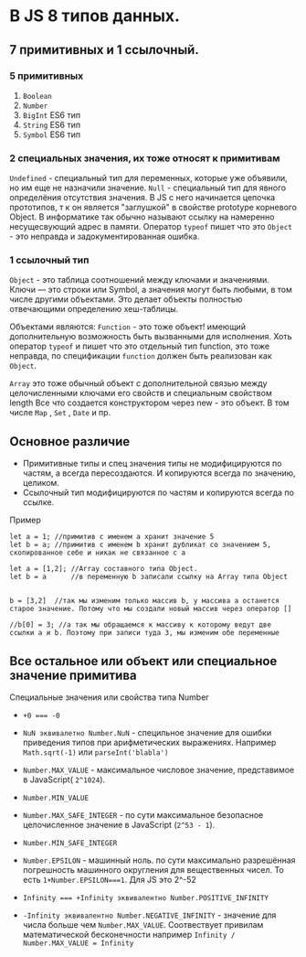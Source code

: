 # В JS 8 типов данных. 
## 7 примитивных и 1 ссылочный.

### 5 примитивных
1. `Boolean`
2. `Number`
3. `BigInt` ES6 тип
4. `String` ES6 тип
5. `Symbol` ES6 тип

### 2 специальных значения, их тоже относят к примитивам
`Undefined` - специальный тип для переменных, которые уже объявили, но им еще не назначили значение.
`Null` - специальный тип для явного определёния отсутствия значения. В JS с него начинается цепочка прототипов, т к он является "заглушкой" в свойстве prototype корневого Object.  В информатике так обычно называют ссылку на намеренно несущесвующий адрес в памяти. 
Оператор `typeof` пишет что это `Object` - это неправда и задокументированная ошибка.

### 1 ссылочный тип
`Object` - это таблица соотношений между ключами и значениями. Ключи — это строки или Symbol, а значения могут быть любыми, в том числе другими объектами. Это делает объекты полностью отвечающими определению хеш-таблицы.

Oбъектами являются:
`Function` - это тоже объект!  имеющий дополнительную возможность быть вызванными для исполнения. Хоть оператор `typeof` и пишет что это отдельный  тип function, это тоже неправда, по спецификации `function` должен быть реализован как `Object`.

`Array` это тоже обычный объект с дополнительной связью между целочисленными ключами его свойств и специальным свойством length
Все что создается конструктором через new - это объект. В том числе
`Map` , `Set` , `Date` и пр.

## Основное различие 
- Примитивные типы и спец значения типы не модифицируются по частям, а всегда пересоздаются. И копируются всегда по значению, целиком.
- Ссылочный тип модифицируются по частям и копируются всегда по ссылке.

Пример
```
let a = 1; //примитив c именем a хранит значение 5
let b = a; //примитив c именем b хранит дубликат со значением 5, скопированное себе и никак не связанное c a
```

```
let a = [1,2]; //Array составного типа Object.
let b = a  	   //в переменную b записали ссылку на Array типа Object


b = [3,2]  //так мы изменим только массив b, у массива a останется старое значение. Потому что мы создали новый массив через оператор [] 

//b[0] = 3; //а так мы обращаемся к массиву к которому ведут две ссылки a и b. Поэтому при записи туда 3, мы изменим обе переменные
```


## Все остальное или объект или специальное значение примитива
 
Специальные значения или свойства типа Number
- `+0 === -0`

- `NuN эквивалетно Number.NuN` - специльное значение для ошибки приведения типов при арифметических выражениях. Например `Math.sqrt(-1)` или `parseInt('blabla')`

- `Number.MAX_VALUE` - максимальное числовое значение, представимое в JavaScript( `2^1024`).
- `Number.MIN_VALUE`

- `Number.MAX_SAFE_INTEGER` - по сути максимальное безопасное целочисленное значение в JavaScript (`2^53 - 1`).
- `Number.MIN_SAFE_INTEGER`

- `Number.EPSILON` - машинный ноль. по сути максимально разрешённая погрешность  машинного округления для вещественных чисел. То есть `1+Number.EPSILON===1`. Для JS это 2^-52 

- `Infinity === +Infinity эквивалентно Number.POSITIVE_INFINITY`
- `-Infinity эквивалентно Number.NEGATIVE_INFINITY` - значение для числа больше чем `Number.MAX_VALUE`. Соотвествует привилам математической бесконечности например `Infinity / Number.MAX_VALUE = Infinity`

